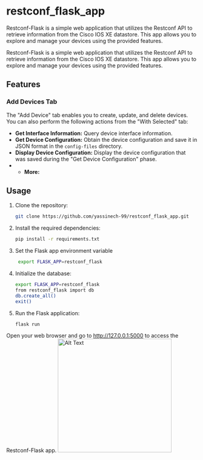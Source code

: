 # restconf_flask_app
Restconf-Flask is a simple web application that utilizes the Restconf API to retrieve information from the Cisco IOS XE datastore. This app allows you to explore and manage your devices using the provided features.

Restconf-Flask is a simple web application that utilizes the Restconf API to retrieve information from the Cisco IOS XE datastore. This app allows you to explore and manage your devices using the provided features.

## Features

### Add Devices Tab

The "Add Device" tab enables you to create, update, and delete devices. You can also perform the following actions from the "With Selected" tab:

- **Get Interface Information:** Query device interface information.
- **Get Device Configuration:** Obtain the device configuration and save it in JSON format in the `config-files` directory.
- **Display Device Configuration:** Display the device configuration that was saved during the "Get Device Configuration" phase.
- - **More:**

## Usage

1. Clone the repository:

   ```bash
   git clone https://github.com/yassinech-99/restconf_flask_app.git
2. Install the required dependencies:

    ```bash
    pip install -r requirements.txt

3. Set the Flask app environment variable

   ```bash
    export FLASK_APP=restconf_flask
4. Initialize the database:

    ```bash
    export FLASK_APP=restconf_flask
    from restconf_flask import db
    db.create_all()
    exit()
5. Run the Flask application:
    ```bash
    flask run
Open your web browser and go to http://127.0.0.1:5000 to access the Restconf-Flask app.
<img src="https://ibb.co/cbXZBXZ" alt="Alt Text" width="300">

   
   
